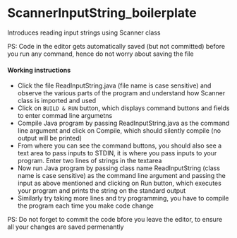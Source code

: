# ScannerInputString_boilerplate
Introduces reading input strings using Scanner class

PS: Code in the editor gets automatically saved (but not committed) before you run any command, hence do not worry about saving the file

#### Working instructions
- Click the file ReadInputString.java (file name is case sensitive) and observe the various parts of the program and understand how Scanner class is imported and used
- Click on `BUILD & RUN` button, which displays command buttons and fields to enter commad line argumetns
- Compile Java program by passing ReadInputString.java as the command line argument and click on Compile, which should silently compile (no output will be printed)
- From where you can see the command buttons, you should also see a text area to pass inputs to STDIN, it is where you pass inputs to your program. Enter two lines of strings in the textarea
- Now run Java program by passing class name ReadInputString (class name is case sensitive) as the command line argument and passing the input as above mentioned and clicking on Run button, which executes your program and prints the string on the standard output
- Similarly try taking more lines and try programming, you have to compile the program each time you make code change

PS: Do not forget to commit the code bfore you leave the editor, to ensure all your changes are saved permenantly 
